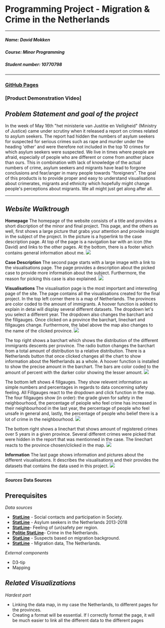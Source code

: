# Programming Project - Migration & Crime in the Netherlands

---

##### ***Name***: David Mokken
##### ***Course***: Minor Programming
##### ***Student number***: 10770798

---
### [GitHub Pages]((https://davidmokken.github.io/Project/index.html))  
### [Product Demonstration Video]

***__Problem Statement and goal of the project__***
---
In the week of May 16th "het ministerie van Justitie en Veiligheid" (Ministry of Justice) came under scrutiny when it released a report on crimes related to asylum seekers. 
The report had hidden the numbers of asylum seekers for suspected for serious crimes such as rape and murder under the heading 'other' and were therefore not included in the top 10 crimes for which asylum seekers were suspected. 
We live in times where people are afraid, especially of people who are different or come from another place than ours.
This in combination with lack of knowledge of the actual numbers of crime, asylum seekers and migrants have lead to forgone conclusions and fear/anger in many people towards "foreigners".
The goal of this products is to provide proper and easy to understand visualisations about crimerates, migrants and ethnicity which hopefully might change people's perceptions about migrants. We all might just get along after all.

---

***__Website Walktrough__***
---
**Homepage**
The homepage of the website consists of a title and provides a short discription of the minor and final project. This page, and the others as well, first shows a large picture that grabs your attention and provide insight in the subject of the project. In the picture is a hyperlink to the case description page. At top of the page is a navigation bar with an icon (the David) and links to the other pages. At the bottom, there is a footer which contains general information about me.
![](images/homepage.jpg)

**Case Description**
The second page starts with a large image with a link to the visualisations page. The page provides a description about the picked case to provide more information about the subject. Furthermore, the reason for picking this case is also explained.
![](images/case.jpg)

**Visualisations**
The visualisation page is the most important and interesting page of the site. The page contains all the visualisations created for the final project.
In the top left corner there is a map of Netherlands. The provinces are color coded to the amount of immigrants. A hoover function is added to explain in detai will display several different datasets.  The dropdown let's you select a different year. The dropdown also changes the barchart and the fillgauges. Once clicked on a province the barchart, linechart and fillgauges change. Furthermore, the label above the map also changes to the name of the clicked province. 
![](images/mapnl.jpg)

The top right shows a barchart which shows the distribution of the different immigrants descents per province. The radio button changes the barchart from a total amount of distribution to a relative distribution. There is a Netherlands button that once clicked changes all the chart to show information about the Netherlands as a whole. A hoover function is installed to show the precise amount in the barchart. The bars are color coded to the amount of percent with the darker color showing the lesser amount.
![](images/barchart.jpg)

The bottom left shows 4 fillgauges. They show relevent information as simple numbers and percentages in regards to data concerning safety feeling. All Fillgauges react to the dropdown and click function in the map. The four fillgauges show (in order): the grade given for safety in the neighbourhood, the percentage of peiople who feel crime has increased in their neighbourhood in the last year, the percentage of people who feel unsafe in general and, lastly, the percentage of people who belief there is a lot of crime in the neighbourhood.
![](images/fillgauge.jpg)

The bottom right shows a linechart that shows amount of registered crimes over 5 years in a given province. Several different crimes were picked that were hidden in the report that was mentionned in the case. The linechart reacts to the province chosen/clicked in the map.
![](images/linechart.jpg)

**Information**
The last page shows information and pictures about the different visualisations. It describes the visualisations and their provides the datasets that contains the data used in this project.
![](images/information.jpg)

---
***__Sources__***
**Data Sources**




__Prerequisites__
---

*Data sources*
- __[StatLine](https://opendata.cbs.nl/statline/#/CBS/nl/dataset/82249NED/table?ts=1558540015099)__ - Social contacts and participation in Society.
- __[StatLine](https://opendata.cbs.nl/statline/#/CBS/nl/dataset/83102NED/table?ts=1558540301270)__ - Asylum seekers in the Netherlands 2013-2018
- __[StatLine](https://opendata.cbs.nl/statline/#/CBS/nl/dataset/81877NED/table?ts=1558540316272)__- Feeling of (un)safety per region.
- __[Politie StatLine](https://data.politie.nl/#/Politie/nl/dataset/47013NED/table?ts=1558538256717)__- Crime in the Netherlands.
- __[StatLine](https://opendata.cbs.nl/statline/#/CBS/nl/dataset/81947NED/table?ts=1558540317309)__ - Suspects based on migration background.
- __[StatLine](https://opendata.cbs.nl/statline/#/CBS/nl/dataset/70072ned/table?ts=1558635886803)__ - Migration data, The Netherlands.

*External components*
- D3-tip
- Mapping

*Related Visualizations*
- 
*Hardest part*
- Linking the data map, in my case the Netherlands, to different pages for the provinces.
- Creating a format will be essential. If I correctly format the page, it will be much easier to link all the different data to the different pages

